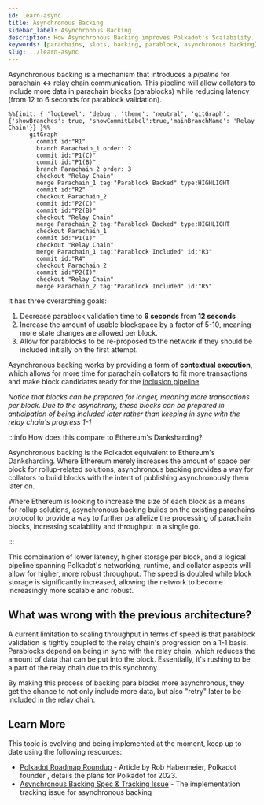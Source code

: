 ```yaml
---
id: learn-async
title: Asynchronous Backing
sidebar_label: Asynchronous Backing
description: How Asynchronous Backing improves Polkadot's Scalability.
keywords: [parachains, slots, backing, parablock, asynchronous backing]
slug: ../learn-async
---
```


Asynchronous backing is a mechanism that introduces a _pipeline_ for parachain **<->** relay chain
communication. This pipeline will allow collators to include more data in parachain blocks (parablocks) while
reducing latency (from 12 to 6 seconds for parablock validation).

```mermaid
%%{init: { 'logLevel': 'debug', 'theme': 'neutral', 'gitGraph': {'showBranches': true, 'showCommitLabel':true,'mainBranchName': 'Relay Chain'}} }%%
      gitGraph
        commit id:"R1"
        branch Parachain_1 order: 2
        commit id:"P1(C)"
        commit id:"P1(B)"
        branch Parachain_2 order: 3
        checkout "Relay Chain"
        merge Parachain_1 tag:"Parablock Backed" type:HIGHLIGHT
        commit id:"R2"
        checkout Parachain_2
        commit id:"P2(C)"
        commit id:"P2(B)"
        checkout "Relay Chain"
        merge Parachain_2 tag:"Parablock Backed" type:HIGHLIGHT
        checkout Parachain_1
        commit id:"P1(I)"
        checkout "Relay Chain"
        merge Parachain_1 tag:"Parablock Included" id:"R3"
        commit id:"R4"
        checkout Parachain_2
        commit id:"P2(I)"
        checkout "Relay Chain"
        merge Parachain_2 tag:"Parablock Included" id:"R5"
```

It has three overarching goals:

1. Decrease parablock validation time to **6 seconds** from **12 seconds**
2. Increase the amount of usable blockspace by a factor of 5-10, meaning more state changes are
   allowed per block.
3. Allow for parablocks to be re-proposed to the network if they should be
   included initially on the first attempt.

Asynchronous backing works by providing a form of **contextual execution**, which allows for more
time for parachain collators to fit more transactions and make block candidates ready for the [inclusion pipeline](./learn-parachains-protocol#inclusion-pipeline).

_Notice that blocks can be prepared for longer, meaning more transactions per block. Due to the
asynchrony, these blocks can be prepared in anticipation of being included later rather than keeping
in sync with the relay chain's progress 1-1_

:::info How does this compare to Ethereum's Danksharding?

Asynchronous backing is the Polkadot equivalent to Ethereum's Danksharding. Where Ethereum merely
increases the amount of space per block for rollup-related solutions, asynchronous backing provides
a way for collators to build blocks with the intent of publishing asynchronously them later on.

Where Ethereum is looking to increase the size of each block as a means for rollup solutions,
asynchronous backing builds on the existing parachains protocol to provide a way to further
parallelize the processing of parachain blocks, increasing scalability and throughput in a single
go.

:::

This combination of lower latency, higher storage per block, and a logical pipeline spanning
Polkadot's networking, runtime, and collator aspects will allow for higher, more robust throughput.
The speed is doubled while block storage is significantly increased, allowing the network to become
increasingly more scalable and robust.

## What was wrong with the previous architecture?

A current limitation to scaling throughput in terms of speed is that parablock validation is tightly
coupled to the relay chain's progression on a 1-1 basis. Parablocks depend on being in
sync with the relay chain, which reduces the amount of data that can be put into the block.
Essentially, it's rushing to be a part of the relay chain due to this synchrony.

By making this process of backing para blocks more asynchronous, they get the chance to not only
include more data, but also "retry" later to be included in the relay chain.

## Learn More

This topic is evolving and being implemented at the moment, keep up to date using the following
resources:

- [Polkadot Roadmap Roundup](https://polkadot.network/blog/polkadot-roadmap-roundup) - Article by
  Rob Habermeier, Polkadot founder , details the plans for Polkadot for 2023.
- [Asynchronous Backing Spec & Tracking Issue](https://github.com/paritytech/polkadot/issues/3779) -
  The implementation tracking issue for asynchronous backing
